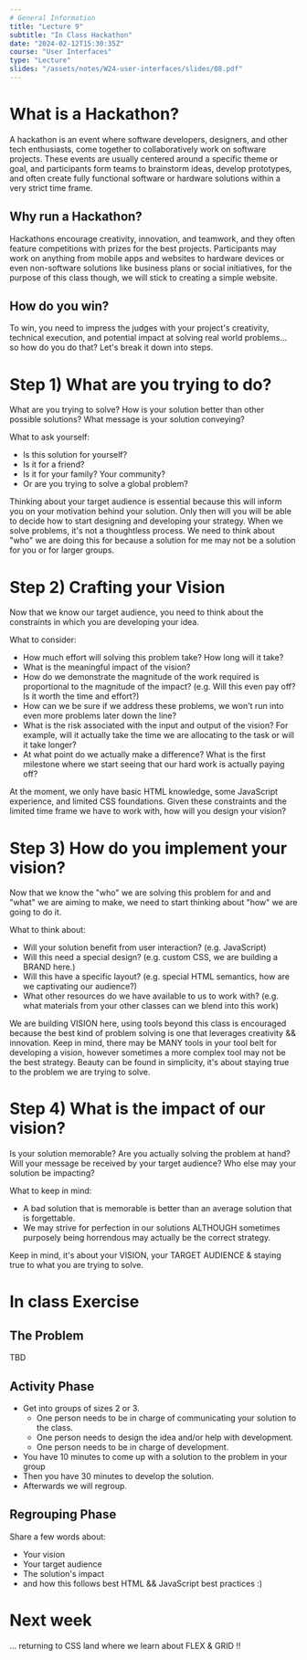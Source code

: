 ```yaml
---
# General Information
title: "Lecture 9"
subtitle: "In Class Hackathon"
date: "2024-02-12T15:30:35Z"
course: "User Interfaces"
type: "Lecture"
slides: "/assets/notes/W24-user-interfaces/slides/08.pdf"
---
```


# What is a Hackathon?

A hackathon is an event where software developers, designers, and other tech enthusiasts, come together to collaboratively work on software projects. These events are usually centered around a specific theme or goal, and participants form teams to brainstorm ideas, develop prototypes, and often create fully functional software or hardware solutions within a very strict time frame.

## Why run a Hackathon?

Hackathons encourage creativity, innovation, and teamwork, and they often feature competitions with prizes for the best projects. Participants may work on anything from mobile apps and websites to hardware devices or even non-software solutions like business plans or social initiatives, for the purpose of this class though, we will stick to creating a simple website.

## How do you win?

To win, you need to impress the judges with your project's creativity, technical execution, and potential impact at solving real world problems... so how do you do that? Let's break it down into steps.

# Step 1) What are you trying to do?

What are you trying to solve?
How is your solution better than other possible solutions?
What message is your solution conveying?

What to ask yourself:

- Is this solution for yourself?
- Is it for a friend?
- Is it for your family? Your community?
- Or are you trying to solve a global problem?

Thinking about your target audience is essential because this will inform you on your motivation behind your solution. Only then will you will be able to decide how to start designing and developing your strategy. When we solve problems, it's not a thoughtless process. We need to think about "who" we are doing this for because a solution for me may not be a solution for you or for larger groups.

# Step 2) Crafting your Vision

Now that we know our target audience, you need to think about the constraints in which you are developing your idea.

What to consider:

- How much effort will solving this problem take? How long will it take?
- What is the meaningful impact of the vision?
- How do we demonstrate the magnitude of the work required is proportional to the magnitude of the impact? (e.g. Will this even pay off? Is it worth the time and effort?)
- How can we be sure if we address these problems, we won't run into even more problems later down the line?
- What is the risk associated with the input and output of the vision? For example, will it actually take the time we are allocating to the task or will it take longer?
- At what point do we actually make a difference? What is the first milestone where we start seeing that our hard work is actually paying off?

At the moment, we only have basic HTML knowledge, some JavaScript experience, and limited CSS foundations. Given these constraints and the limited time frame we have to work with, how will you design your vision?

# Step 3) How do you implement your vision?

Now that we know the "who" we are solving this problem for and and "what" we are aiming to make, we need to start thinking about "how" we are going to do it.

What to think about:

- Will your solution benefit from user interaction? (e.g. JavaScript)
- Will this need a special design? (e.g. custom CSS, we are building a BRAND here.)
- Will this have a specific layout? (e.g. special HTML semantics, how are we captivating our audience?)
- What other resources do we have available to us to work with? (e.g. what materials from your other classes can we blend into this work)

We are building VISION here, using tools beyond this class is encouraged because the best kind of problem solving is one that leverages creativity && innovation. Keep in mind, there may be MANY tools in your tool belt for developing a vision, however sometimes a more complex tool may not be the best strategy. Beauty can be found in simplicity, it's about staying true to the problem we are trying to solve.

# Step 4) What is the impact of our vision?

Is your solution memorable? Are you actually solving the problem at hand? Will your message be received by your target audience? Who else may your solution be impacting?

What to keep in mind:

- A bad solution that is memorable is better than an average solution that is forgettable.
- We may strive for perfection in our solutions ALTHOUGH sometimes purposely being horrendous may actually be the correct strategy.

Keep in mind, it's about your VISION, your TARGET AUDIENCE & staying true to what you are trying to solve.

# In class Exercise

## The Problem

TBD

## Activity Phase

- Get into groups of sizes 2 or 3.
  - One person needs to be in charge of communicating your solution to the class.
  - One person needs to design the idea and/or help with development.
  - One person needs to be in charge of development.
- You have 10 minutes to come up with a solution to the problem in your group
- Then you have 30 minutes to develop the solution.
- Afterwards we will regroup.

## Regrouping Phase

Share a few words about:

- Your vision
- Your target audience
- The solution's impact
- and how this follows best HTML && JavaScript best practices :)

# Next week

... returning to CSS land where we learn about FLEX & GRID !!
